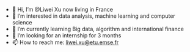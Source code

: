 - 👋 Hi, I’m @Liwei Xu now living in France
- 👀 I’m interested in data analysis, machine learning and computer science
- 🌱 I’m currently learning Big data, algorithm and international finance
- 💞️ I’m looking for an internship for 3 months 
- 📫 How to reach me: liwei.xu@etu.emse.fr

<!---
liweiXU/liweiXU is a ✨ special ✨ repository because its `README.md` (this file) appears on your GitHub profile.
You can click the Preview link to take a look at your changes.
--->
